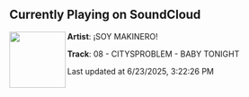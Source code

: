 ## Currently Playing on SoundCloud

[<img align="left" width="100" src="https://i1.sndcdn.com/artworks-y7b5ikBuZekBUaMM-QahWZQ-t500x500.jpg">](https://soundcloud.com/soymakinero/08-citysproblem-baby-tonight-8?in=soymakinero/sets/soy-makinero-100-bounce)

**Artist**: ¡SOY MAKINERO! 

**Track**: 08 - CITYSPROBLEM - BABY TONIGHT

Last updated at 6/23/2025, 3:22:26 PM
